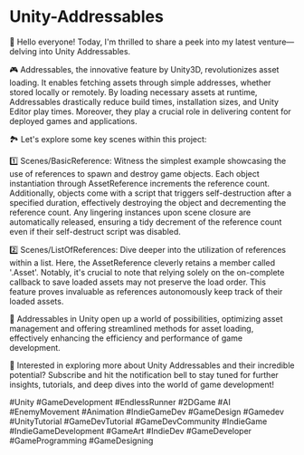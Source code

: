 # Unity-Addressables

🌟 Hello everyone! Today, I'm thrilled to share a peek into my latest venture—delving into Unity Addressables.

🎮 Addressables, the innovative feature by Unity3D, revolutionizes asset loading. It enables fetching assets through simple addresses, whether stored locally or remotely. By loading necessary assets at runtime, Addressables drastically reduce build times, installation sizes, and Unity Editor play times. Moreover, they play a crucial role in delivering content for deployed games and applications.

🏞️ Let's explore some key scenes within this project:

1️⃣ Scenes/BasicReference: Witness the simplest example showcasing the use of references to spawn and destroy game objects. Each object instantiation through AssetReference increments the reference count. Additionally, objects come with a script that triggers self-destruction after a specified duration, effectively destroying the object and decrementing the reference count. Any lingering instances upon scene closure are automatically released, ensuring a tidy decrement of the reference count even if their self-destruct script was disabled.

2️⃣ Scenes/ListOfReferences: Dive deeper into the utilization of references within a list. Here, the AssetReference cleverly retains a member called '.Asset'. Notably, it's crucial to note that relying solely on the on-complete callback to save loaded assets may not preserve the load order. This feature proves invaluable as references autonomously keep track of their loaded assets.

🚀 Addressables in Unity open up a world of possibilities, optimizing asset management and offering streamlined methods for asset loading, effectively enhancing the efficiency and performance of game development.

🔗 Interested in exploring more about Unity Addressables and their incredible potential? Subscribe and hit the notification bell to stay tuned for further insights, tutorials, and deep dives into the world of game development!

#Unity #GameDevelopment #EndlessRunner #2DGame #AI #EnemyMovement #Animation #IndieGameDev #GameDesign #Gamedev #UnityTutorial #GameDevTutorial #GameDevCommunity #IndieGame #IndieGameDevelopment #GameArt #IndieDev #GameDeveloper #GameProgramming #GameDesigning
